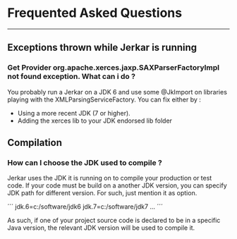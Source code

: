 # Frequented Asked Questions
----------------------------

## Exceptions thrown while Jerkar is running

### Get Provider org.apache.xerces.jaxp.SAXParserFactoryImpl not found exception. What can i do ?

You probably run a Jerkar on a JDK 6 and use some @JkImport on libraries playing with the XMLParsingServiceFactory.
You can fix either by :

* Using a more recent JDK (7 or higher).
* Adding the xerces lib to your JDK endorsed lib folder


## Compilation

### How can I choose the JDK used to compile ?

Jerkar uses the JDK it is running on to compile your production or test code. 
If your code must be build on a another JDK version, you can specify JDK path for different version. For such, just mention it as option.

´´´
jdk.6=c:/software/jdk6
jdk.7=c:/software/jdk7
...
´´´

As such, if one of your project source code is declared to be in a specific Java version, the relevant JDK version will be used to compile it.






